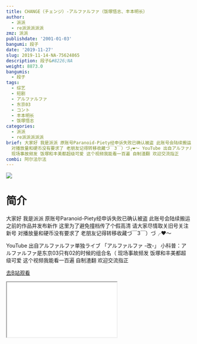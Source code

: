 ```yaml
---
title: CHANGE（チェンジ）-アルファルファ（饭塚悟志、丰本明长）
author:
  - 派派
  - re派派派派派
zmz: 派派
publishdate: '2001-01-03'
bangumi: 段子
date: '2019-11-27'
slug: 2019-11-14-NA-75624865
description: 段子&#8226;NA
weight: 8873.0
bangumis:
  - 段子
tags:
  - 综艺
  - 短剧
  - アルファルファ
  - 东京03
  - コント
  - 丰本明长
  - 饭塚悟志
categories:
  - 派派
  - re派派派派派
brief: 大家好 我是派派 原账号Paranoid-Piety经申诉失败已确认被盗 此账号会陆续搬运之前的作品并发布新作 这里为了避免撞档传了个假高清 请大家尽情取关旧号关注新号
  对播放量和硬币没有要求了 老朋友记得转移收藏づ￣3￣）づ╭❤～ YouTube 出自アルファルファ単独ライブ 「アルファルファ -改-」 小科普：アルファルファ是东京03只有02的时候的组合名（
  现场事故频发 饭塚和丰美都超级可爱 这个视频我能看一百遍 自制渣翻 欢迎交流指正
combi: 阿尔法尔法
---
```

![](https://raw.githubusercontent.com/tcgriffith/owaraisite/master/static/tmpimg/96ed8c9b0777953a97416ed3548d3f77775caea2.jpg.480.jpg)
# 简介  
大家好 我是派派 原账号Paranoid-Piety经申诉失败已确认被盗 此账号会陆续搬运之前的作品并发布新作 这里为了避免撞档传了个假高清 请大家尽情取关旧号关注新号 对播放量和硬币没有要求了 老朋友记得转移收藏づ￣3￣）づ╭❤～

YouTube 出自アルファルファ単独ライブ 「アルファルファ -改-」
小科普：アルファルファ是东京03只有02的时候的组合名（ 
现场事故频发 饭塚和丰美都超级可爱 这个视频我能看一百遍
自制渣翻 欢迎交流指正  

[去B站观看](https://www.bilibili.com/video/av75624865/)
<div class ="resp-container"><iframe class="testiframe" src="//player.bilibili.com/player.html?aid=75624865"", scrolling="no", allowfullscreen="true" > </iframe></div> 
